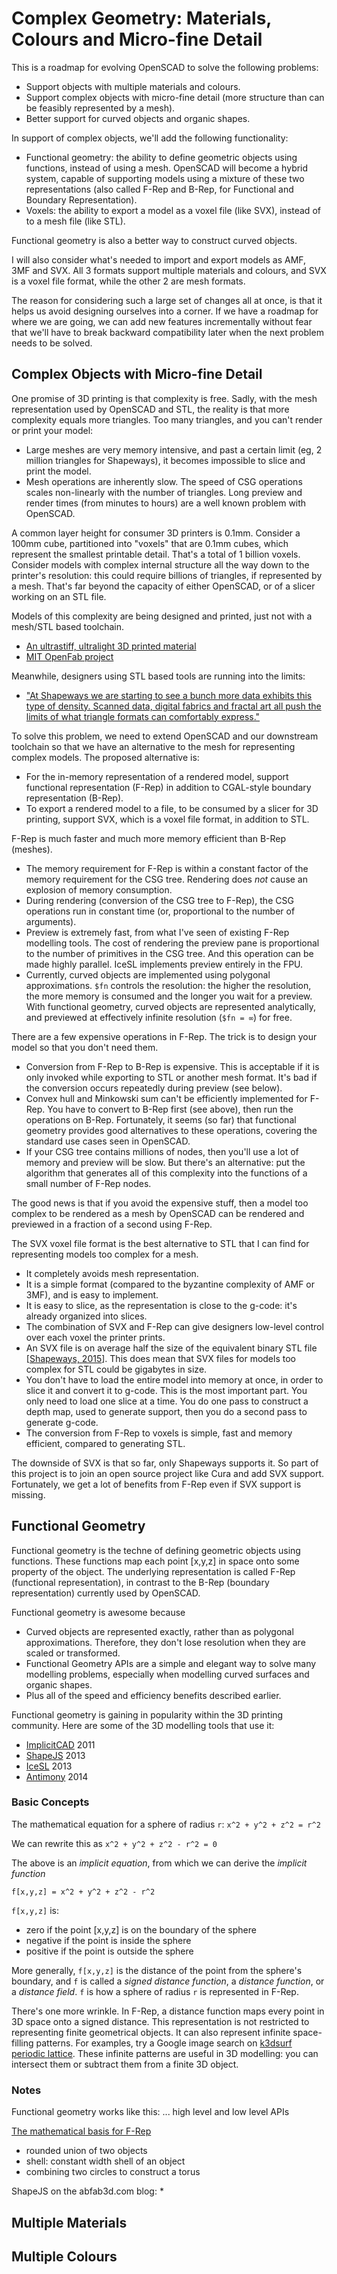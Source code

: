 # Complex Geometry: Materials, Colours and Micro-fine Detail

This is a roadmap for evolving OpenSCAD to solve the following problems:
* Support objects with multiple materials and colours.
* Support complex objects with micro-fine detail (more structure than can
  be feasibly represented by a mesh).
* Better support for curved objects and organic shapes.

In support of complex objects, we'll add the following functionality:
* Functional geometry: the ability to define geometric objects
  using functions, instead of using a mesh. OpenSCAD will become a
  hybrid system, capable of supporting models using a mixture of these
  two representations (also called F-Rep and B-Rep, for Functional and
  Boundary Representation).
* Voxels: the ability to export a model as a voxel file (like SVX), instead of to
  a mesh file (like STL).

Functional geometry is also a better way to construct curved objects.

I will also consider what's needed to import and export models as
AMF, 3MF and SVX. All 3 formats support multiple materials and colours,
and SVX is a voxel file format, while the other 2 are mesh formats.

The reason for considering such a large set of changes all at once, is that
it helps us avoid designing ourselves into a corner. If we have a roadmap
for where we are going, we can add new features incrementally without fear
that we'll have to break backward compatibility later when the next problem needs
to be solved.

## Complex Objects with Micro-fine Detail

One promise of 3D printing is that complexity is free.
Sadly, with the mesh representation used by OpenSCAD and STL,
the reality is that more complexity equals more triangles.
Too many triangles, and you can't render or print your model:
* Large meshes are very memory intensive, and past a certain limit (eg, 2 million
  triangles for Shapeways), it becomes impossible to slice and print the model.
* Mesh operations are inherently slow.
  The speed of CSG operations scales non-linearly with the number of triangles.
  Long preview and render times (from minutes to hours) are a well known problem
  with OpenSCAD.

A common layer height for consumer 3D printers is 0.1mm. Consider a 100mm cube, partitioned into
"voxels" that are 0.1mm cubes, which represent the smallest printable detail.
That's a total of 1 billion voxels.
Consider models with complex internal structure all the way down to the printer's resolution:
this could require billions of triangles, if represented by a mesh.
That's far beyond the capacity of either OpenSCAD, or of a slicer working on an STL file.

Models of this complexity are being designed and printed, just not with a mesh/STL based toolchain.
* [An ultrastiff, ultralight 3D printed material](http://news.mit.edu/2014/new-ultrastiff-ultralight-material-developed-0619)
* [MIT OpenFab project](http://openfab.mit.edu/)

Meanwhile, designers using STL based tools are running into the limits:
* ["At Shapeways we are starting to see a bunch more data exhibits this type of density. Scanned data, digital fabrics and fractal art all push the limits of what triangle formats can comfortably express."](http://abfab3d.com/2015/02/27/voxels-versus-triangles/)

To solve this problem, we need to extend OpenSCAD and our downstream toolchain
so that we have an alternative to the mesh for representing complex models. The proposed alternative is:
* For the in-memory representation of a rendered model, support functional representation (F-Rep)
  in addition to CGAL-style boundary representation (B-Rep).
* To export a rendered model to a file, to be consumed by a slicer for 3D printing,
  support SVX, which is a voxel file format, in addition to STL.

F-Rep is much faster and much more memory efficient than B-Rep (meshes).
* The memory requirement for F-Rep is within a constant factor of the memory requirement
  for the CSG tree. Rendering does *not* cause an explosion of memory consumption.
* During rendering (conversion of the CSG tree to F-Rep),
  the CSG operations run in constant time (or, proportional to the number of arguments).
* Preview is extremely fast, from what I've seen of existing F-Rep modelling tools.
  The cost of rendering the preview pane is proportional to the number of primitives in the CSG tree.
  And this operation can be made highly parallel. IceSL implements preview entirely in the FPU.
* Currently, curved objects are implemented using polygonal approximations. `$fn` controls the resolution:
  the higher the resolution, the more memory is consumed and the longer you wait for a preview.
  With functional geometry, curved objects are represented analytically, and previewed
  at effectively infinite resolution (`$fn = ∞`) for free.

There are a few expensive operations in F-Rep. The trick is to design your model so that you don't need them.
* Conversion from F-Rep to B-Rep is expensive. This is acceptable if it is only invoked while exporting to STL
  or another mesh format. It's bad if the conversion occurs repeatedly during preview (see below).
* Convex hull and Minkowski sum can't be efficiently implemented for F-Rep. You have to convert to B-Rep first
  (see above), then run the operations on B-Rep. Fortunately, it seems (so far) that functional geometry provides
  good alternatives to these operations, covering the standard use cases seen in OpenSCAD.
* If your CSG tree contains millions of nodes, then you'll use a lot of memory and preview will be slow.
  But there's an alternative:
  put the algorithm that generates all of this complexity into the functions of a small number of F-Rep nodes.

The good news is that if you avoid the expensive stuff, then a model too complex to be rendered as a mesh
by OpenSCAD can be rendered and previewed in a fraction of a second using F-Rep.

The SVX voxel file format is the best alternative to STL that I can find for representing models
too complex for a mesh.
* It completely avoids mesh representation.
* It is a simple format (compared to the byzantine complexity of AMF or 3MF),
  and is easy to implement.
* It is easy to slice, as the representation is close to the g-code: it's already organized into slices.
* The combination of SVX and F-Rep can give designers low-level control over each voxel the printer prints.
* An SVX file is on average half the size of the equivalent binary STL file
  [[Shapeways, 2015](http://abfab3d.com/2015/02/27/voxels-versus-triangles/)].
  This does mean that SVX files for models too complex for STL could be gigabytes in size.
* You don't have to load the entire model into memory at once, in order to slice it and convert it
  to g-code. This is the most important part. You only need to load one slice at a time.
  You do one pass to construct a depth map, used to generate support,
  then you do a second pass to generate g-code.
* The conversion from F-Rep to voxels is simple, fast and memory efficient, compared to generating STL.

The downside of SVX is that so far, only Shapeways supports it.
So part of this project is to join an open source project like Cura and add SVX support.
Fortunately, we get a lot of benefits from F-Rep even if SVX support is missing.

## Functional Geometry

Functional geometry is the techne of defining geometric objects using functions.
These functions map each point [x,y,z] in space onto some property of the object.
The underlying representation is called F-Rep (functional representation),
in contrast to the B-Rep (boundary representation) currently used by OpenSCAD.

Functional geometry is awesome because
* Curved objects are represented exactly, rather than as polygonal approximations.
  Therefore, they don't lose resolution when they are scaled or transformed.
* Functional Geometry APIs are a simple and elegant way to solve many modelling problems,
  especially when modelling curved surfaces and organic shapes.
* Plus all of the speed and efficiency benefits described earlier.

Functional geometry is gaining in popularity within the 3D printing community.
Here are some of the 3D modelling tools that use it:
* [ImplicitCAD](http://www.implicitcad.org/) 2011
* [ShapeJS](http://shapejs.shapeways.com/) 2013
* [IceSL](http://www.loria.fr/~slefebvr/icesl/) 2013
* [Antimony](http://www.mattkeeter.com/projects/antimony/3/) 2014

### Basic Concepts

The mathematical equation for a sphere of radius `r`: `x^2 + y^2 + z^2 = r^2`

We can rewrite this as `x^2 + y^2 + z^2 - r^2 = 0`

The above is an *implicit equation*,
from which we can derive the *implicit function*
```
f[x,y,z] = x^2 + y^2 + z^2 - r^2
```

`f[x,y,z]` is:
* zero if the point [x,y,z] is on the boundary of the sphere
* negative if the point is inside the sphere
* positive if the point is outside the sphere

More generally, `f[x,y,z]` is the distance of the point from the sphere's boundary,
and `f` is called a *signed distance function*, a *distance function*, or a *distance field*.
`f` is how a sphere of radius `r` is represented in F-Rep.

There's one more wrinkle.
In F-Rep, a distance function maps every point in 3D space onto a signed distance.
This representation is not restricted to representing finite geometrical objects.
It can also represent infinite space-filling patterns.
For examples, try a Google image search on
[k3dsurf periodic lattice](https://www.google.ca/search?q=k3dsurf+periodic+lattice&num=100&safe=off&source=lnms&tbm=isch&sa=X&ved=0ahUKEwjT0PKe3dvJAhVMooMKHc3JAHEQ_AUIBygB&biw=1440&bih=802).
These infinite patterns are useful in 3D modelling:
you can intersect them or subtract them from a finite 3D object.

### Notes

Functional geometry works like this: ...
high level and low level APIs

[The mathematical basis for F-Rep](https://christopherolah.wordpress.com/2011/11/06/manipulation-of-implicit-functions-with-an-eye-on-cad/)
* rounded union of two objects
* shell: constant width shell of an object
* combining two circles to construct a torus

ShapeJS on the abfab3d.com blog:
* 

## Multiple Materials

## Multiple Colours
